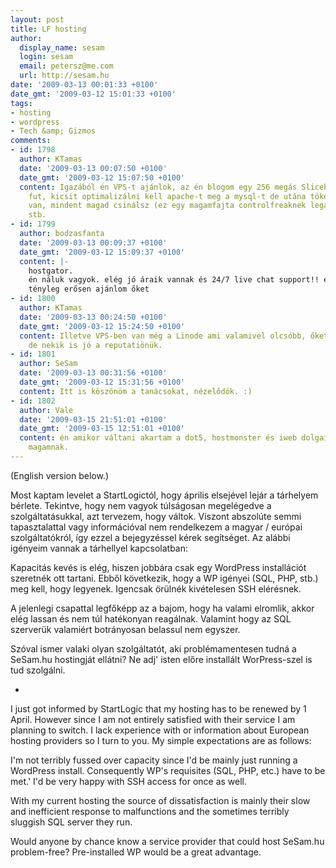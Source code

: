 ```yaml
---
layout: post
title: LF hosting
author:
  display_name: sesam
  login: sesam
  email: petersz@me.com
  url: http://sesam.hu
date: '2009-03-13 00:01:33 +0100'
date_gmt: '2009-03-12 15:01:33 +0100'
tags:
- hosting
- wordpress
- Tech &amp; Gizmos
comments:
- id: 1798
  author: KTamas
  date: '2009-03-13 00:07:50 +0100'
  date_gmt: '2009-03-12 15:07:50 +0100'
  content: Igazából én VPS-t ajánlok, az én blogom egy 256 megás Slicehost VPS-en
    fut, kicsit optimalizálni kell apache-t meg a mysql-t de utána tökéletes, ssh-d
    van, mindent magad csinálsz (ez egy magamfajta controlfreaknek legalábbis előny),
    stb.
- id: 1799
  author: bodzasfanta
  date: '2009-03-13 00:09:37 +0100'
  date_gmt: '2009-03-12 15:09:37 +0100'
  content: |-
    hostgator.
    én náluk vagyok. elég jó áraik vannak és 24/7 live chat support!! és működik.
    tényleg erősen ajánlom őket
- id: 1800
  author: KTamas
  date: '2009-03-13 00:24:50 +0100'
  date_gmt: '2009-03-12 15:24:50 +0100'
  content: Illetve VPS-ben van még a Linode ami valamivel olcsóbb, őket nem próbáltuk
    de nekik is jó a reputatiönük.
- id: 1801
  author: SeSam
  date: '2009-03-13 00:31:56 +0100'
  date_gmt: '2009-03-12 15:31:56 +0100'
  content: Itt is köszönöm a tanácsokat, nézelődök. :)
- id: 1802
  author: Vale
  date: '2009-03-15 21:51:01 +0100'
  date_gmt: '2009-03-15 12:51:01 +0100'
  content: én amikor váltani akartam a dot5, hostmonster és iweb dolgait néztem ki
    magamnak.
---
```


(English version below.)

Most kaptam levelet a StartLogictól, hogy április elsejével lejár a tárhelyem bérlete. Tekintve, hogy nem vagyok túlságosan megelégedve a szolgáltatásukkal, azt tervezem, hogy váltok. Viszont abszolúte semmi tapasztalattal vagy információval nem rendelkezem a magyar / európai szolgáltatókról, így ezzel a bejegyzéssel kérek segítséget. Az alábbi igényeim vannak a tárhellyel kapcsolatban:

Kapacitás kevés is elég, hiszen jobbára csak egy WordPress installációt szeretnék ott tartani. Ebből következik, hogy a WP igényei (SQL, PHP, stb.) meg kell, hogy legyenek. Igencsak örülnék kivételesen SSH elérésnek.

A jelenlegi csapattal legfőképp az a bajom, hogy ha valami elromlik, akkor elég lassan és nem túl hatékonyan reagálnak. Valamint hogy az SQL szerverük valamiért botrányosan belassul nem egyszer.

Szóval ismer valaki olyan szolgáltatót, aki problémamentesen tudná a SeSam.hu hostingját ellátni? Ne adj' isten előre installált WorPress-szel is tud szolgálni.

-

I just got informed by StartLogic that my hosting has to be renewed by 1 April. However since I am not entirely satisfied with their service I am planning to switch. I lack experience with or information about European hosting providers so I turn to you. My simple expectations are as follows:

I'm not terribly fussed over capacity since I'd be mainly just running a WordPress install. Consequently WP's requisites (SQL, PHP, etc.) have to be met.' I'd be very happy with SSH access for once as well.

With my current hosting the source of dissatisfaction is mainly their slow and inefficient response to malfunctions and the sometimes terribly sluggish SQL server they run.

Would anyone by chance know a service provider that could host SeSam.hu problem-free? Pre-installed WP would be a great advantage.
